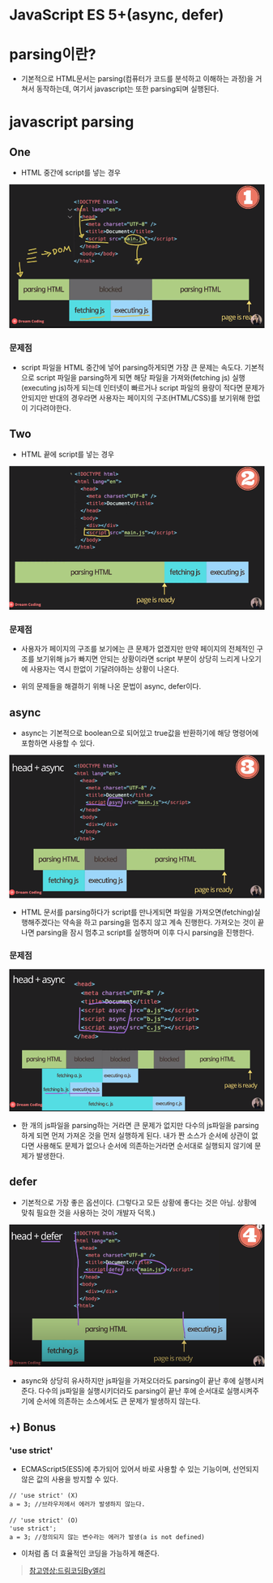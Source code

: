 # JavaScript ES 5+(async, defer)

# parsing이란?

- 기본적으로 HTML문서는 parsing(컴퓨터가 코드를 분석하고 이해하는 과정)을 거쳐서 동작하는데, 여기서 javascript는 또한 parsing되며 실행된다.

# javascript parsing

## One

- HTML 중간에 script를 넣는 경우

![script1](./images/script1.PNG)

### 문제점

- script 파일을 HTML 중간에 넣어 parsing하게되면 가장 큰 문제는 속도다. 기본적으로 script 파일을 parsing하게 되면
  해당 파일을 가져와(fetching js) 실행(executing js)하게 되는데 인터넷이 빠르거나 script 파일의 용량이 적다면 문제가 안되지만
  반대의 경우라면 사용자는 페이지의 구조(HTML/CSS)를 보기위해 한없이 기다려야한다.

## Two

- HTML 끝에 script를 넣는 경우

![script2](./images/script2.PNG)

### 문제점

- 사용자가 페이지의 구조를 보기에는 큰 문제가 없겠지만 만약 페이지의 전체적인 구조를 보기위해 js가 빠지면 안되는 상황이라면
  script 부분이 상당히 느리게 나오기에 사용자는 역시 한없이 기달려야하는 상황이 나온다.

- 위의 문제들을 해결하기 위해 나온 문법이 async, defer이다.

## async

- async는 기본적으로 boolean으로 되어있고 true값을 반환하기에 해당 명령어에 포함하면 사용할 수 있다.

![script3](./images/script3.PNG)

- HTML 문서를 parsing하다가 script를 만나게되면 파일을 가져오면(fetching)실행해주겠다는 약속을 하고 parsing을 멈추지 않고 계속 진행한다.
  가져오는 것이 끝나면 parsing을 잠시 멈추고 script를 실행하며 이후 다시 parsing을 진행한다.

### 문제점

![script4](./images/script4.PNG)

- 한 개의 js파일을 parsing하는 거라면 큰 문제가 없지만 다수의 js파일을 parsing하게 되면 먼저 가져온 것을 먼저 실행하게 된다. 내가 짠 소스가
  순서에 상관이 없다면 사용해도 문제가 없으나 순서에 의존하는거라면 순서대로 실행되지 않기에 문제가 발생한다.

## defer

- 기본적으로 가장 좋은 옵션이다. (그렇다고 모든 상황에 좋다는 것은 아님. 상황에 맞춰 필요한 것을 사용하는 것이 개발자 덕목.)

![script5](./images/script5.PNG)

- async와 상당히 유사하지만 js파일을 가져오더라도 parsing이 끝난 후에 실행시켜준다. 다수의 js파일을 실행시키더라도 parsing이 끝난 후에
  순서대로 실행시켜주기에 순서에 의존하는 소스에서도 큰 문제가 발생하지 않는다.

## +) Bonus

### 'use strict'

- ECMAScript5(ES5)에 추가되어 있어서 바로 사용할 수 있는 기능이며, 선언되지 않은 값의 사용을 방지할 수 있다.

```
// 'use strict' (X)
a = 3; //브라우저에서 에러가 발생하지 않는다.

// 'use strict' (O)
'use strict';
a = 3; //정의되지 않는 변수라는 에러가 발생(a is not defined)
```

- 이처럼 좀 더 효율적인 코딩을 가능하게 해준다.

> [참고영상:드림코딩By엘리](https://www.youtube.com/watch?v=tJieVCgGzhs)
